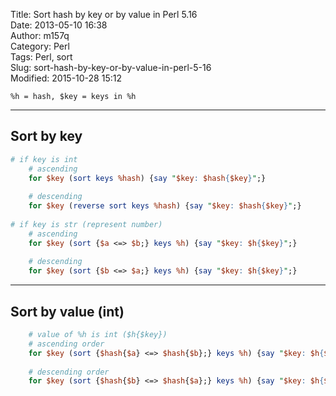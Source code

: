 Title: Sort hash by key or by value in Perl 5.16  
Date: 2013-05-10 16:38  
Author: m157q  
Category: Perl  
Tags: Perl, sort  
Slug: sort-hash-by-key-or-by-value-in-perl-5-16  
Modified: 2015-10-28 15:12  
  
  
`%h = hash, $key = keys in %h`  
  
---  
  
## Sort by key  
  
```perl  
# if key is int  
    # ascending  
    for $key (sort keys %hash) {say "$key: $hash{$key}";}  
  
    # descending  
    for $key (reverse sort keys %hash) {say "$key: $hash{$key}";}  
  
# if key is str (represent number)  
    # ascending  
    for $key (sort {$a <=> $b;} keys %h) {say "$key: $h{$key}";}  
  
    # descending  
    for $key (sort {$b <=> $a;} keys %h) {say "$key: $h{$key}";}  
```  
  
---  
  
## Sort by value (int)  
  
```perl  
    # value of %h is int ($h{$key})  
    # ascending order  
    for $key (sort {$hash{$a} <=> $hash{$b};} keys %h) {say "$key: $h{$key}";}  
  
    # descending order  
    for $key (sort {$hash{$b} <=> $hash{$a};} keys %h) {say "$key: $h{$key}";}  
```  
